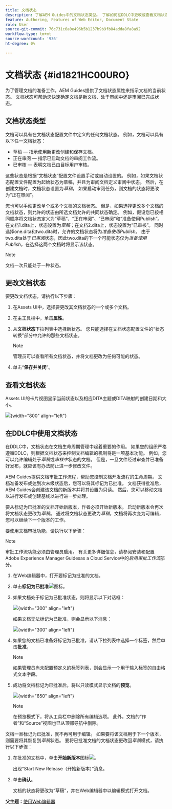 ```yaml
---
title: 文档状态
description: 了解AEM Guides中的文档状态类型。 了解如何在DDLC中更改或查看文档状态和使用文档状态。
feature: Authoring, Features of Web Editor, Document State
role: User
source-git-commit: 76c731c6a0e496b5b1237b9b9fb84adda8fa8a92
workflow-type: tm+mt
source-wordcount: '936'
ht-degree: 0%

---
```


# 文档状态 {#id1821HC00URO}

为了管理文档的准备工作，AEM Guides提供了文档状态属性来指示文档的当前状态。 文档状态可帮助您快速确定文档是新文档、处于审阅中还是审阅已完成状态。

## 文档状态类型

文档可以具有在文档状态配置文件中定义的任何文档状态。 例如，文档可以具有以下任一文档状态：

- 草稿 — 指示使用新更改创建和保存文档。
- 正在审阅 — 指示已启动文档的审阅工作流。
- 已审核 — 表明文档已由目标用户审核。

这些状态是根据“文档状态”配置文件设置手动或自动设置的。 例如，如果文档状态配置文件配置为起始状态为草稿，并且为审阅文档定义审阅中状态。 然后，在创建文档时，文档状态设置为&#x200B;*草稿*。 如果启动审阅任务，则文档的状态将更改为“正在审阅”。

您也可以手动更改单个或多个文档的文档状态。 但是，如果选择更改多个文档的文档状态，则允许的状态由所选文档允许的共同状态确定。 例如，假设您已按相同顺序将文档状态定义为“草稿”、“正在审阅”、“已审阅”和“准备使用Publish”。 在文档1.dita上，状态设置为&#x200B;*草稿*；在文档2.dita上，状态设置为“已审核”。 同时选择one.dita和two.dita时，允许的文档状态将为&#x200B;*准备使用Publish*。 由于two.dita处于&#x200B;*已审阅*&#x200B;状态，因此two.dita的下一个可能状态仅为&#x200B;*准备使用Publish*，在选择这两个文档时将显示该状态。

>[!NOTE]
>
> 文档一次只能处于一种状态。

## 更改文档状态

要更改文档状态，请执行以下步骤：

1. 在Assets UI中，选择要更改其文档状态的一个或多个文档。
1. 在主工具栏中，单击&#x200B;**属性**。
1. 从&#x200B;**文档状态**&#x200B;下拉列表中选择新状态。 您只能选择在文档状态配置文件的“状态转换”部分中允许的那些文档状态。

   >[!NOTE]
   >
   >管理员可以查看所有文档状态，并将文档更改为任何可能的状态。

1. 单击“**保存并关闭**”。

## 查看文档状态

Assets UI的卡片视图显示当前状态以及相应DITA主题或DITA映射的创建日期和大小。

![](images/document_state.png){width="800" align="left"}

## 在DDLC中使用文档状态

在DDLC中，文档状态在文档生命周期管理中起着重要的作用。 如果您的组织严格遵循DDLC，则根据文档状态来控制文档编辑的机制将是一项基本功能。 例如，您可以允许编辑处于&#x200B;*草稿*&#x200B;或&#x200B;*审核中*&#x200B;状态的文档。 但是，一旦文件经过审查并已准备好发布，就应该有办法防止进一步修改文件。

AEM Guides提供文档审批工作流程，帮助您控制文档开发流程的生命周期。 文档准备发布或达到次末级状态后，您可以将其标记为已批准。 文档获得批准后，AEM Guides会创建该文档的新版本并将其设置为只读。 然后，您可以移动文档以进行发布或创建基线以进行进一步处理。

要从标记为已批准的文档开始新版本，作者必须开始新版本。 启动新版本会再次将文档状态更改为&#x200B;*草稿*。 通过将文档状态更改为&#x200B;*草稿*，文档将再次变为可编辑，您可以继续下一个版本的工作。

要使用文档审批功能，请执行以下步骤：

>[!NOTE]
>
> 审批工作流功能必须由管理员启用。 有关更多详细信息，请参阅安装和配置Adobe Experience Manager Guidesas a Cloud Service中的&#x200B;*启用审批工作流*&#x200B;部分。

1. 在Web编辑器中，打开要标记为批准的文档。

1. 单击&#x200B;**标记为已批准**![](images/mark_approve_icon.svg)&#x200B;图标。

1. 如果文档处于标记为已批准状态，则将显示以下对话框：

   ![](images/mark-approved-correct-state.png){width="300" align="left"}

   如果文档无法标记为已批准，则会显示以下消息：

   ![](images/mark-approved-incorrect-state.png){width="300" align="left"}

1. 如果您的文档已准备好标记为已批准，请从下拉列表中选择一个标签，然后单击&#x200B;**批准**。

   >[!NOTE]
   >
   > 如果管理员尚未配置预定义的标签列表，则会显示一个用于输入标签的自由格式文本字段。

1. 成功将文档标记为已批准后，将以只读模式显示文档的&#x200B;**预览**。

   ![](images/approved-doc-read-only.png){width="650" align="left"}

   >[!NOTE]
   >
   > 在预览模式下，将从工具栏中删除所有编辑选项。 此外，文档的“作者”和“Source”视图也已从顶部导航中删除。


文档一旦标记为已批准，就不再可用于编辑。 如果要将该文档用于下一个版本，则需要将其恢复到&#x200B;*草稿*&#x200B;状态。 要将已批准文档的文档状态更改回&#x200B;*草稿*&#x200B;模式，请执行以下步骤：

1. 在批准的文档中，单击&#x200B;**开始新版本**&#x200B;图标![](images/approved-restart-draft-mode-icon.svg)。

   出现“Start New Release（开始新版本）”消息。

1. 单击&#x200B;**确认**。

   文档的状态将更改为“草稿”，并在Web编辑器中以编辑模式打开文档。


**父主题：**[&#x200B;使用Web编辑器](web-editor.md)
